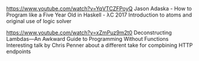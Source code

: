 
https://www.youtube.com/watch?v=YqVTCZFPoyQ
Jason Adaska - How to Program like a Five Year Old in Haskell - λC 2017
Introduction to atoms and original use of logic solver

https://www.youtube.com/watch?v=xZmPuz9m2t0
Deconstructing Lambdas—An Awkward Guide to Programming Without Functions
Interesting talk by Chris Penner about a different take for compbining HTTP endpoints

